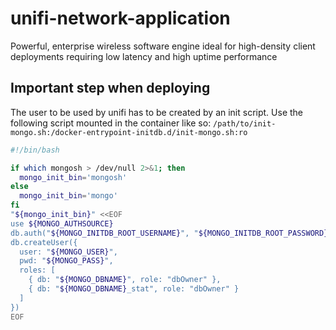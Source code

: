 # unifi-network-application

Powerful, enterprise wireless software engine ideal for high-density client deployments requiring low latency and high uptime performance

## Important step when deploying
The user to be used by unifi has to be created by an init script.
Use the following script mounted in the container like so:
`/path/to/init-mongo.sh:/docker-entrypoint-initdb.d/init-mongo.sh:ro`

```bash
#!/bin/bash

if which mongosh > /dev/null 2>&1; then
  mongo_init_bin='mongosh'
else
  mongo_init_bin='mongo'
fi
"${mongo_init_bin}" <<EOF
use ${MONGO_AUTHSOURCE}
db.auth("${MONGO_INITDB_ROOT_USERNAME}", "${MONGO_INITDB_ROOT_PASSWORD}")
db.createUser({
  user: "${MONGO_USER}",
  pwd: "${MONGO_PASS}",
  roles: [
    { db: "${MONGO_DBNAME}", role: "dbOwner" },
    { db: "${MONGO_DBNAME}_stat", role: "dbOwner" }
  ]
})
EOF
```
